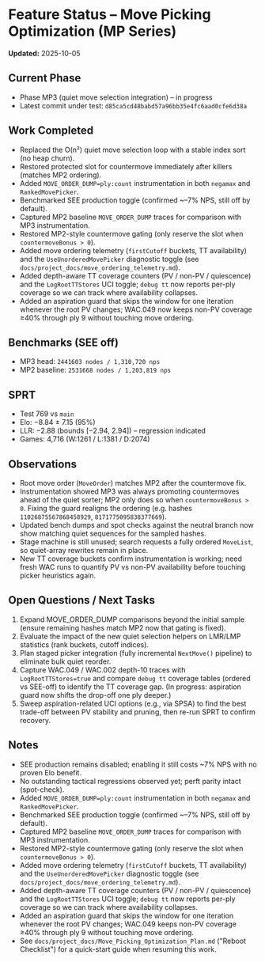 # Feature Status – Move Picking Optimization (MP Series)

**Updated:** 2025-10-05

## Current Phase
- Phase MP3 (quiet move selection integration) – in progress
- Latest commit under test: `d85ca5cd48babd57a96bb35e4fc6aad0cfe6d38a`

## Work Completed
- Replaced the O(n²) quiet move selection loop with a stable index sort (no heap churn).
- Restored protected slot for countermove immediately after killers (matches MP2 ordering).
- Added `MOVE_ORDER_DUMP=ply:count` instrumentation in both `negamax` and `RankedMovePicker`.
- Benchmarked SEE production toggle (confirmed ~–7% NPS, still off by default).
- Captured MP2 baseline `MOVE_ORDER_DUMP` traces for comparison with MP3 instrumentation.
- Restored MP2-style countermove gating (only reserve the slot when `countermoveBonus > 0`).
- Added move ordering telemetry (`firstCutoff` buckets, TT availability) and the `UseUnorderedMovePicker` diagnostic toggle (see `docs/project_docs/move_ordering_telemetry.md`).
- Added depth-aware TT coverage counters (PV / non-PV / quiescence) and the `LogRootTTStores` UCI toggle; `debug tt` now reports per-ply coverage so we can track where availability collapses.
- Added an aspiration guard that skips the window for one iteration whenever the root PV changes; WAC.049 now keeps non-PV coverage ≥40% through ply 9 without touching move ordering.

## Benchmarks (SEE off)
- MP3 head: `2441603 nodes / 1,310,720 nps`
- MP2 baseline: `2531668 nodes / 1,203,819 nps`

## SPRT
- Test 769 vs `main`
- Elo: −8.84 ± 7.15 (95%)
- LLR: −2.88 (bounds [−2.94, 2.94]) – regression indicated
- Games: 4,716 (W:1261 / L:1381 / D:2074)

## Observations
- Root move order (`MoveOrder`) matches MP2 after the countermove fix.
- Instrumentation showed MP3 was always promoting countermoves ahead of the quiet sorter; MP2 only does so when `countermoveBonus > 0`. Fixing the guard realigns the ordering (e.g. hashes `11026875567868458929`, `8171775095838377669`).
- Updated bench dumps and spot checks against the neutral branch now show matching quiet sequences for the sampled hashes.
- Stage machine is still unused; search requests a fully ordered `MoveList`, so quiet-array rewrites remain in place.
- New TT coverage buckets confirm instrumentation is working; need fresh WAC runs to quantify PV vs non-PV availability before touching picker heuristics again.

## Open Questions / Next Tasks
1. Expand MOVE_ORDER_DUMP comparisons beyond the initial sample (ensure remaining hashes match MP2 now that gating is fixed).
2. Evaluate the impact of the new quiet selection helpers on LMR/LMP statistics (rank buckets, cutoff indices).
3. Plan staged picker integration (fully incremental `NextMove()` pipeline) to eliminate bulk quiet reorder.
4. Capture WAC.049 / WAC.002 depth-10 traces with `LogRootTTStores=true` and compare `debug tt` coverage tables (ordered vs SEE-off) to identify the TT coverage gap. (In progress: aspiration guard now shifts the drop-off one ply deeper.)
5. Sweep aspiration-related UCI options (e.g., via SPSA) to find the best trade-off between PV stability and pruning, then re-run SPRT to confirm recovery.

## Notes
- SEE production remains disabled; enabling it still costs ~7% NPS with no proven Elo benefit.
- No outstanding tactical regressions observed yet; perft parity intact (spot-check).
- Added `MOVE_ORDER_DUMP=ply:count` instrumentation in both `negamax` and `RankedMovePicker`.
- Benchmarked SEE production toggle (confirmed ~–7% NPS, still off by default).
- Captured MP2 baseline `MOVE_ORDER_DUMP` traces for comparison with MP3 instrumentation.
- Restored MP2-style countermove gating (only reserve the slot when `countermoveBonus > 0`).
- Added move ordering telemetry (`firstCutoff` buckets, TT availability) and the `UseUnorderedMovePicker` diagnostic toggle (see `docs/project_docs/move_ordering_telemetry.md`).
- Added depth-aware TT coverage counters (PV / non-PV / quiescence) and the `LogRootTTStores` UCI toggle; `debug tt` now reports per-ply coverage so we can track where availability collapses.
- Added an aspiration guard that skips the window for one iteration whenever the root PV changes; WAC.049 keeps non-PV coverage ≥40% through ply 9 without touching move ordering.
- See `docs/project_docs/Move_Picking_Optimization_Plan.md` ("Reboot Checklist") for a quick-start guide when resuming this work.
